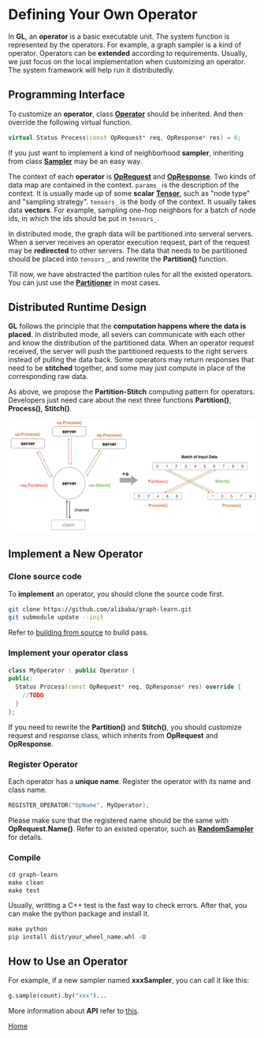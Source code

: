 # Defining Your Own Operator

In **GL**, an **operator** is a basic executable unit.
The system function is represented by the operators.
For example, a graph sampler is a kind of operator.
Operators can be **extended** according to requirements.
Usually, we just focus on the local implementation when customizing an operator.
The system framework will help run it distributedly.

## Programming Interface

To customize an **operator**, class [**Operator**](../graphlearn/core/operator/operator.h) should be inherited.
And then override the following virtual function.

```c++
virtual Status Process(const OpRequest* req, OpResponse* res) = 0;
```

If you just want to implement a kind of neighborhood **sampler**,
inheriting from class [**Sampler**](../graphlearn/core/operator/sampler/sampler.h) may be an easy way.

The context of each **operator** is [**OpRequest**](../graphlearn/include/op_request.h) and [**OpResponse**](../graphlearn/include/op_request.h).
Two kinds of data map are contained in the context. `params_` is the description of the context.
It is usually made up of some **scalar** [**Tensor**](../graphlearn/include/tensor.h), such as "node type" and "sampling strategy".
`tensors_` is the body of the context. It usually takes data **vectors**.
For example, sampling one-hop neighbors for a batch of node ids, in which the ids should be put in `tensors_`.

In distributed mode, the graph data will be partitioned into serveral servers.
When a server receives an operator execution request, part of the request may be **redirected** to other servers.
The data that needs to be partitioned should be placed into `tensors_`, and rewrite the **Partition()** function.

Till now, we have abstracted the partition rules for all the existed operators.
You can just use the [**Partitioner**](../graphlearn/core/partition/partitioner.h) in most cases.


## Distributed Runtime Design

**GL** follows the principle that the **computation happens where the data is placed**.
In distributed mode, all severs can communicate with each other and know the distribution of the partitioned data.
When an operator request received, the server will push the partitioned requests to the right servers instead of pulling the data back.
Some operators may return responses that need to be **stitched** together, and some may just compute in place of the corresponding raw data.

As above, we propose the **Partition-Stitch** computing pattern for operators.
Developers just need care about the next three functions **Partition()**, **Process()**, **Stitch()**.

![op](../images/operator_runtime.png)


## Implement a New Operator

### Clone source code

To **implement** an operator, you should clone the source code first.

```bash
git clone https://github.com/alibaba/graph-learn.git
git submodule update --init
```

Refer to [building from source](install.md#build-from-source) to build pass.

### Implement your operator class

```c++
class MyOperator : public Operator {
public:
  Status Process(const OpRequest* req, OpResponse* res) override {
    //TODO
  }
};

```

If you need to rewrite the **Partition()** and **Stitch()**, you should customize request and response class,
which inherits from **OpRequest** and **OpResponse**.

### Register Operator

Each operator has a **unique name**. Register the operator with its name and class name.

```c++
REGISTER_OPERATOR("OpName", MyOperator);
```

Please make sure that the registered name should be the same with **OpRequest.Name()**.
Refer to an existed operator, such as [**RandomSampler**](../graphlearn/core/operator/sampler/random_sampler.cc) for details.

### Compile

```
cd graph-learn
make clean
make test
```

Usually, writting a C++ test is the fast way to check errors.
After that, you can make the python package and install it.

```
make python
pip install dist/your_wheel_name.whl -U
```

## How to Use an Operator

For example, if a new sampler named **xxxSampler**, you can call it like this:

```python
g.sample(count).by("xxx")...
```

More information about **API** refer to [this](query.md).


[Home](../README.md)
